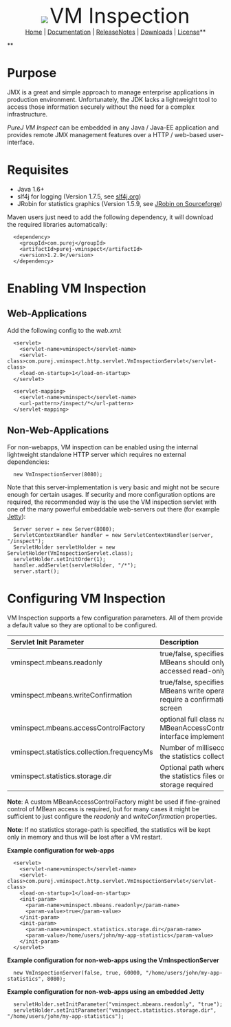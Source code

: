 <p align='center'>
<img src='https://purej-vminspect.googlecode.com/svn/wiki/pics/purej-logo-48.png' />
<font size='20'>VM Inspection</font><br />
<a href='https://code.google.com/p/purej-vminspect/'>Home</a> | <a href='Documentation.md'>Documentation</a> | <a href='ReleaseNotes.md'>ReleaseNotes</a> | <a href='Downloads.md'>Downloads</a> | <a href='License.md'>License</a>**</p>**

# Purpose #
JMX is a great and simple approach to manage enterprise applications in production environment. Unfortunately, the JDK lacks a lightweight tool to access those information securely without the need for a complex infrastructure.

_PureJ VM Inspect_ can be embedded in any Java / Java-EE application and provides remote JMX management features over a HTTP / web-based user-interface.

# Requisites #

  * Java 1.6+
  * slf4j for logging (Version 1.7.5, see [slf4j.org](http://www.slf4j.org/download.html))
  * JRobin for statistics graphics (Version 1.5.9, see [JRobin on Sourceforge](http://sourceforge.net/projects/jrobin))

Maven users just need to add the following dependency, it will download the required libraries automatically:

```
  <dependency>
    <groupId>com.purej</groupId>
    <artifactId>purej-vminspect</artifactId>
    <version>1.2.9</version>
  </dependency>
```

# Enabling VM Inspection #

## Web-Applications ##

Add the following config to the _web.xml_:

```
  <servlet>
    <servlet-name>vminspect</servlet-name>
    <servlet-class>com.purej.vminspect.http.servlet.VmInspectionServlet</servlet-class>
    <load-on-startup>1</load-on-startup>
  </servlet>

  <servlet-mapping>
    <servlet-name>vminspect</servlet-name>
    <url-pattern>/inspect/*</url-pattern>
  </servlet-mapping>      
```


## Non-Web-Applications ##

For non-webapps, VM inspection can be enabled using the internal lightweight standalone HTTP server which requires no external dependencies:

```
  new VmInspectionServer(8080);
```

Note that this server-implementation is very basic and might not be secure enough for certain usages. If security and more configuration options are required, the recommended way is the use the VM inspection servlet with one of the many powerful embeddable web-servers out there (for example [Jetty](http://www.eclipse.org/jetty)):

```
  Server server = new Server(8080);
  ServletContextHandler handler = new ServletContextHandler(server, "/inspect");
  ServletHolder servletHolder = new ServletHolder(VmInspectionServlet.class);
  servletHolder.setInitOrder(1);
  handler.addServlet(servletHolder, "/*");
  server.start();
```


# Configuring VM Inspection #
VM Inspection supports a few configuration parameters. All of them provide a default value so they are optional to be configured.

| **Servlet Init Parameter** | **Description** | **Default** |
|:---------------------------|:----------------|:------------|
|vminspect.mbeans.readonly   |true/false, specifies if MBeans should only be accessed read-only|false        |
|vminspect.mbeans.writeConfirmation|true/false, specifies if MBeans write operations require a confirmation screen|false        |
|vminspect.mbeans.accessControlFactory|optional full class name of an MBeanAccessControlFactory interface implementation|null         |
|vminspect.statistics.collection.frequencyMs|Number of milliseconds for the statistics collection timer|60000        |
|vminspect.statistics.storage.dir|Optional path where to store the statistics files or null if no storage required|null         |

**Note**: A custom MBeanAccessControlFactory might be used if fine-grained control of MBean access is required, but for many cases it might be sufficient to just configure the _readonly_ and _writeConfirmation_ properties.

**Note**: If no statistics storage-path is specified, the statistics will be kept only in memory and thus will be lost after a VM restart.

**Example configuration for web-apps**
```
  <servlet>
    <servlet-name>vminspect</servlet-name>
    <servlet-class>com.purej.vminspect.http.servlet.VmInspectionServlet</servlet-class>
    <load-on-startup>1</load-on-startup>
    <init-param>
      <param-name>vminspect.mbeans.readonly</param-name>
      <param-value>true</param-value>
    </init-param>
    <init-param>
      <param-name>vminspect.statistics.storage.dir</param-name>
      <param-value>/home/users/john/my-app-statistics</param-value>
    </init-param>
  </servlet>
```

**Example configuration for non-web-apps using the VmInspectionServer**
```
  new VmInspectionServer(false, true, 60000, "/home/users/john/my-app-statistics", 8080);
```

**Example configuration for non-web-apps using an embedded Jetty**
```
  servletHolder.setInitParameter("vminspect.mbeans.readonly", "true");
  servletHolder.setInitParameter("vminspect.statistics.storage.dir", "/home/users/john/my-app-statistics");
```